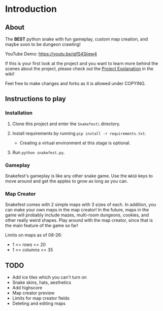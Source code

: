 # Introduction

## About

The **BEST** python snake with fun gameplay, custom map creation, and maybe soon to be dungeon crawling!  

YouTube Demo: https://youtu.be/qjfS4Siiew4  


If this is your first look at the project and you want to learn more behind the scenes about the project, please check out the [Project Explanation](https://github.com/BrianZhang1/Snakefest/wiki/Project-Explanation) in the wiki!

Feel free to make changes and forks as it is allowed under COPYING.  
## Instructions to play 

### Installation

1. Clone this project and enter the `Snakefest\` directory.  

2. Install requirements by running `pip install -r requirements.txt`.  
    * Creating a virtual environment at this stage is optional.  

3. Run `python snakefest.py`.

### Gameplay

Snakefest's gameplay is like any other snake game. Use the `WASD` keys to move around and get the apples to grow as long as you can.

### Map Creator

Snakefest comes with 2 simple maps with 3 sizes of each. In addition, you can make your own maps in the map creator! In the future, maps in the game will probably include mazes, multi-room dungeons, cookies, and other really weird shapes. Play around with the map creator, since that is the main feature of the game so far!  

Limits on maps as of 08-26:  
* 1 <= rows <= 20
* 1 <= columns <= 35

## TODO

* Add ice tiles which you can't turn on
* Snake skins, hats, aesthetics
* Add highscore
* Map creator preview
* Limits for map creator fields
* Deleting and editing maps